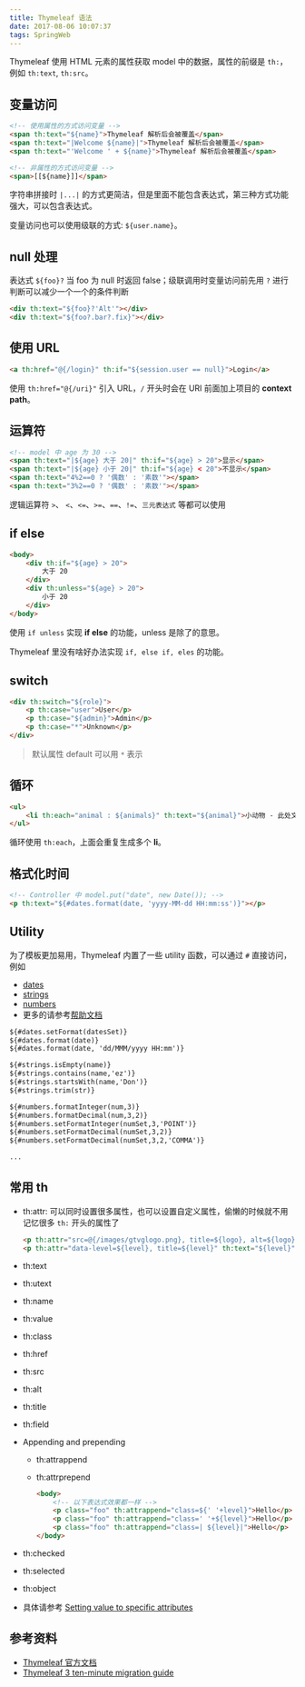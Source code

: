 ```yaml
---
title: Thymeleaf 语法
date: 2017-08-06 10:07:37
tags: SpringWeb
---
```


Thymeleaf 使用 HTML 元素的属性获取 model 中的数据，属性的前缀是 `th:`，例如 `th:text`, `th:src`。

## 变量访问

```html
<!-- 使用属性的方式访问变量 -->
<span th:text="${name}">Thymeleaf 解析后会被覆盖</span>
<span th:text="|Welcome ${name}|">Thymeleaf 解析后会被覆盖</span>
<span th:text="'Welcome ' + ${name}">Thymeleaf 解析后会被覆盖</span>

<!-- 非属性的方式访问变量 -->
<span>[[${name}]]</span>
```

字符串拼接时 `|...|` 的方式更简洁，但是里面不能包含表达式，第三种方式功能强大，可以包含表达式。

变量访问也可以使用级联的方式: `${user.name}`。

## null 处理

表达式 `${foo}?` 当 foo 为 null 时返回 false；级联调用时变量访问前先用 `?` 进行判断可以减少一个一个的条件判断

```html
<div th:text="${foo}?'Alt'"></div>
<div th:text="${foo?.bar?.fix}"></div>
```

## 使用 URL

```html
<a th:href="@{/login}" th:if="${session.user == null}">Login</a>
```

使用 `th:href="@{/uri}"` 引入 URL，`/` 开头时会在 URI 前面加上项目的 **context path**。<!--more-->

## 运算符

```html
<!-- model 中 age 为 30 -->
<span th:text="|${age} 大于 20|" th:if="${age} > 20">显示</span>
<span th:text="|${age} 小于 20|" th:if="${age} < 20">不显示</span>
<span th:text="4%2==0 ? '偶数' : '素数'"></span>
<span th:text="3%2==0 ? '偶数' : '素数'"></span>
```

逻辑运算符 `>`、 `<`、`<=`、`>=`、`==`、`!=`、`三元表达式` 等都可以使用

## if else

```html
<body>
    <div th:if="${age} > 20">
        大于 20
    </div>
    <div th:unless="${age} > 20">
        小于 20
    </div>
</body>
```

使用 `if unless` 实现 **if else** 的功能，unless 是除了的意思。

Thymeleaf 里没有啥好办法实现 `if, else if, eles` 的功能。

## switch

```html
<div th:switch="${role}">
    <p th:case="user">User</p>
    <p th:case="${admin}">Admin</p>
    <p th:case="*">Unknown</p>
</div>
```

> 默认属性 default 可以用 `*` 表示

## 循环

```html
<ul>
    <li th:each="animal : ${animals}" th:text="${animal}">小动物 - 此处文本会被覆盖</li>
</ul>
```

循环使用 `th:each`，上面会重复生成多个 **li**。

## 格式化时间

```html
<!-- Controller 中 model.put("date", new Date()); -->
<p th:text="${#dates.format(date, 'yyyy-MM-dd HH:mm:ss')}"></p>
```

## Utility

为了模板更加易用，Thymeleaf 内置了一些 utility 函数，可以通过 `#` 直接访问，例如

* [dates](http://www.thymeleaf.org/doc/tutorials/2.1/usingthymeleaf.html#dates)
* [strings](http://www.thymeleaf.org/doc/tutorials/2.1/usingthymeleaf.html#strings)
* [numbers](http://www.thymeleaf.org/doc/tutorials/2.1/usingthymeleaf.html#numbers)
* 更多的请参考[帮助文档](http://www.thymeleaf.org/doc/tutorials/2.1/usingthymeleaf.html#numbers)

```html
${#dates.setFormat(datesSet)}
${#dates.format(date)}
${#dates.format(date, 'dd/MMM/yyyy HH:mm')}

${#strings.isEmpty(name)}
${#strings.contains(name,'ez')}
${#strings.startsWith(name,'Don')} 
${#strings.trim(str)}

${#numbers.formatInteger(num,3)}
${#numbers.formatDecimal(num,3,2)}
${#numbers.setFormatInteger(numSet,3,'POINT')}
${#numbers.setFormatDecimal(numSet,3,2)}
${#numbers.setFormatDecimal(numSet,3,2,'COMMA')}

...
```

## 常用 th

* th:attr: 可以同时设置很多属性，也可以设置自定义属性，偷懒的时候就不用记忆很多 `th:` 开头的属性了

  ```html
  <p th:attr="src=@{/images/gtvglogo.png}, title=${logo}, alt=${logo}"></p>
  <p th:attr="data-level=${level}, title=${level}" th:text="${level}"></p>
  ```

* th:text

* th:utext

* th:name

* th:value

* th:class

* th:href

* th:src

* th:alt

* th:title

* th:field

* Appending and prepending

  * th:attrappend

  * th:attrprepend

    ```html
    <body>
        <!-- 以下表达式效果都一样 -->
        <p class="foo" th:attrappend="class=${' '+level}">Hello</p>
        <p class="foo" th:attrappend="class=' '+${level}">Hello</p>
        <p class="foo" th:attrappend="class=| ${level}|">Hello</p>
    </body>
    ```

* th:checked

* th:selected

* th:object

* 具体请参考 [Setting value to specific attributes](http://www.thymeleaf.org/doc/tutorials/2.1/usingthymeleaf.html#setting-value-to-specific-attributes)

## 参考资料

* [Thymeleaf 官方文档](http://www.thymeleaf.org/doc/tutorials/2.1/usingthymeleaf.html#introducing-thymeleaf)
* [Thymeleaf 3 ten-minute migration guide](http://www.thymeleaf.org/doc/articles/thymeleaf3migration.html)

